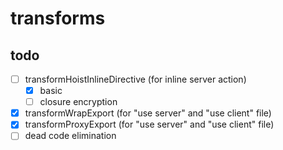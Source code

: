 # transforms

## todo

- [ ] transformHoistInlineDirective (for inline server action)
  - [x] basic
  - [ ] closure encryption
- [x] transformWrapExport (for "use server" and "use client" file)
- [x] transformProxyExport (for "use server" and "use client" file)
- [ ] dead code elimination

